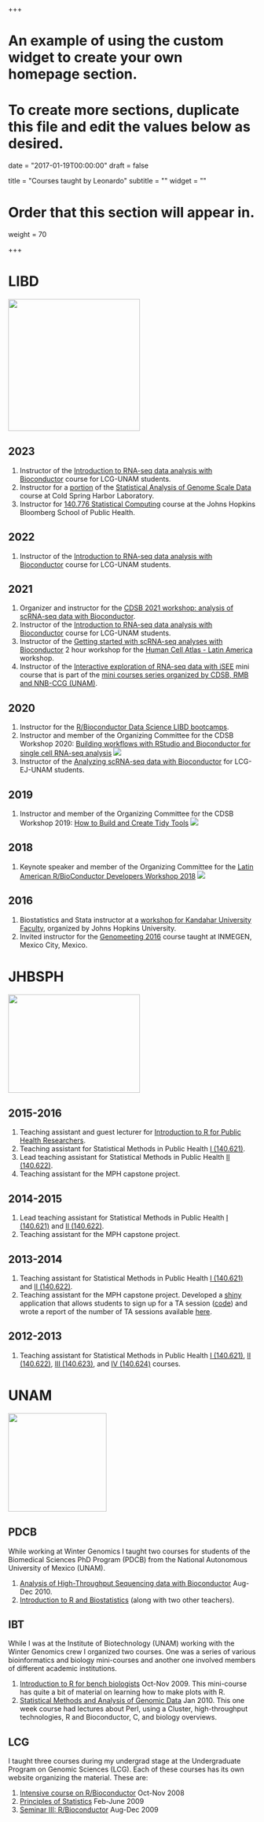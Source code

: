 +++
# An example of using the custom widget to create your own homepage section.
# To create more sections, duplicate this file and edit the values below as desired.

date = "2017-01-19T00:00:00"
draft = false

title = "Courses taught by Leonardo"
subtitle = ""
widget = ""

# Order that this section will appear in.
weight = 70

+++

# LIBD


<img class="image alignleft" src="images/LIBD.jpg" width="268" alt="" />

## 2023

1. Instructor of the [Introduction to RNA-seq data analysis with Bioconductor](https://lcolladotor.github.io/rnaseq_LCG-UNAM_2023/) course for LCG-UNAM students.
1. Instructor for a [portion](https://lcolladotor.github.io/cshl_rstats_genome_scale_2023/) of the [Statistical Analysis of Genome Scale Data](https://meetings.cshl.edu/courses.aspx?course=C-DATA&year=23) course at Cold Spring Harbor Laboratory.
1. Instructor for [140.776 Statistical Computing](https://lcolladotor.github.io/jhustatcomputing2023/) course at the Johns Hopkins Bloomberg School of Public Health.

## 2022

1. Instructor of the [Introduction to RNA-seq data analysis with Bioconductor](https://lcolladotor.github.io/rnaseq_LCG-UNAM_2022/) course for LCG-UNAM students.

## 2021

1. Organizer and instructor for the [CDSB 2021 workshop: analysis of scRNA-seq data with Bioconductor](https://comunidadbioinfo.github.io/cdsb2021_scRNAseq/).
1. Instructor of the [Introduction to RNA-seq data analysis with Bioconductor](https://lcolladotor.github.io/rnaseq_LCG-UNAM_2021/) course for LCG-UNAM students.
1. Instructor of the [Getting started with scRNA-seq analyses with Bioconductor](https://github.com/lcolladotor/HCA_LA_2021) 2 hour workshop for the [Human Cell Atlas - Latin America](https://www.humancellatlas.org/hca-latin-america-2021-workshop/) workshop.
1. Instructor of the [Interactive exploration of RNA-seq data with iSEE](https://github.com/ComunidadBioInfo/minicurso_mayo_2021/) mini course that is part of the [mini courses series organized by CDSB, RMB and NNB-CCG (UNAM)](https://comunidadbioinfo.github.io/post/cs_and_s_event_fund_award/).

## 2020

1. Instructor for the [R/Bioconductor Data Science LIBD bootcamps](https://lcolladotor.github.io/bioc_team_ds/rbioconductor-data-science-bootcamps.html#.YJ6Hw5NKiEs).
1. Instructor and member of the Organizing Committee for the CDSB Workshop 2020: [Building workflows with RStudio and Bioconductor for single cell RNA-seq analysis](https://comunidadbioinfo.github.io/post/cdsb2020-building-workflows-with-rstudio-and-scrnaseq-with-bioconductor/#.XzMwSpNKiuo) ![](https://comunidadbioinfo.github.io/img/icon.png)
1. Instructor of the [Analyzing scRNA-seq data with Bioconductor](https://lcolladotor.github.io/osca_LIIGH_UNAM_2020/) for LCG-EJ-UNAM students.

## 2019

1. Instructor and member of the Organizing Committee for the CDSB Workshop 2019: [How to Build and Create Tidy Tools](https://comunidadbioinfo.github.io/post/building-tidy-tools-cdsb-runconf-2019/#.XKj6-etKjOQ) ![](https://comunidadbioinfo.github.io/img/icon.png)

## 2018

1. Keynote speaker and member of the Organizing Committee for the [Latin American R/BioConductor Developers Workshop 2018](https://comunidadbioinfo.github.io/post/r-bioconductor-developers-workshop-2018/#.XKj7y-tKjOQ) ![](https://comunidadbioinfo.github.io/img/icon.png)

## 2016

1. Biostatistics and Stata instructor at a [workshop for Kandahar University Faculty](http://lcolladotor.github.io/kandahar), organized by Johns Hopkins University. 
1. Invited instructor for the [Genomeeting 2016](http://www.genomeeting.com/) course taught at INMEGEN, Mexico City, Mexico.

# JHBSPH

<img class="image alignleft" src="images/hospital.jpg" width="268" height="200" alt="" />


## 2015-2016

1. Teaching assistant and guest lecturer for [Introduction to R for Public Health Researchers](http://www.aejaffe.com/summerR_2015/).
1. Teaching assistant for Statistical Methods in Public Health [I (140.621)](http://www.biostat.jhsph.edu/courses/bio621/index.html).
1. Lead teaching assistant for Statistical Methods in Public Health [II (140.622)](http://www.biostat.jhsph.edu/courses/bio622/index.html).
1. Teaching assistant for the MPH capstone project.

## 2014-2015

1. Lead teaching assistant for Statistical Methods in Public Health [I (140.621)](http://www.biostat.jhsph.edu/courses/bio621/index.html) and [II (140.622)](http://www.biostat.jhsph.edu/courses/bio622/index.html).
1. Teaching assistant for the MPH capstone project.

## 2013-2014

1. Teaching assistant for Statistical Methods in Public Health [I (140.621)](http://www.biostat.jhsph.edu/courses/bio621/index.html) and [II (140.622)](http://www.biostat.jhsph.edu/courses/bio622/index.html).
1. Teaching assistant for the MPH capstone project. Developed a [shiny](http://shiny.rstudio.com/) application that allows students to sign up for a TA session ([code](https://github.com/lcolladotor/MPHcapstoneTA)) and wrote a report of the number of TA sessions available [here](http://lcolladotor.github.io/mphtasessions/).

## 2012-2013

1. Teaching assistant for Statistical Methods in Public Health [I (140.621)](http://www.biostat.jhsph.edu/courses/bio621/index.html), [II (140.622)](http://www.biostat.jhsph.edu/courses/bio622/index.html), [III (140.623)](http://www.biostat.jhsph.edu/courses/bio623/index.html), and [IV (140.624)](http://www.biostat.jhsph.edu/courses/bio624/index.html) courses.

# UNAM

<img class="image alignleft" src="https://upload.wikimedia.org/wikipedia/commons/thumb/c/ca/Escudo-UNAM-escalable.svg/1200px-Escudo-UNAM-escalable.svg.png" width="200" alt="" />

## PDCB

While working at Winter Genomics I taught two courses for students of the Biomedical Sciences PhD Program (PDCB) from the National Autonomous University of Mexico (UNAM).

1. [Analysis of High-Throughput Sequencing data with Bioconductor](http://lcolladotor.github.io/courses/PDCB-HTS.html) Aug-Dec 2010.
1. [Introduction to R and Biostatistics](http://lcolladotor.github.io/courses/PDCB-Biostats.html) (along with two other teachers).

## IBT

While I was at the Institute of Biotechnology (UNAM) working with the Winter Genomics crew I organized two courses. One was a series of various bioinformatics and biology mini-courses and another one involved members of different academic institutions.

1. [Introduction to R for bench biologists](http://lcolladotor.github.io/courses/mIntroR.html) Oct-Nov 2009. This mini-course has quite a bit of material on learning how to make plots with R.
1. [Statistical Methods and Analysis of Genomic Data](http://lcolladotor.github.io/courses/MEyAdDG.html) Jan 2010. This one week course had lectures about Perl, using a Cluster, high-throughput technologies, R and Bioconductor, C, and biology overviews.

## LCG

I taught three courses during my undergrad stage at the Undergraduate Program on Genomic Sciences (LCG). Each of these courses has its own website organizing the material. These are:

1. [Intensive course on R/Bioconductor](http://lcolladotor.github.io/courses/Courses/R/) Oct-Nov 2008
1. [Principles of Statistics](http://lcolladotor.github.io/courses/Courses/E/) Feb-June 2009
1. [Seminar III: R/Bioconductor](http://lcolladotor.github.io/courses/Courses/B/) Aug-Dec 2009
